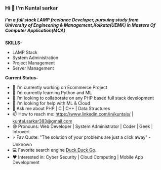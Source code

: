 ### Hi 👋 I'm Kuntal sarkar
##### I'm a full stack **LAMP freelance Developer**, pursuing study from **University of Engineering & Management,Kolkata(UEMK)** in **Masters Of Computer Application(MCA)**

**SKILLS-**
- LAMP Stack
- System Administration
- Project Management
- Server Management

**Current Status-**
- 🔭 I’m currently working on Ecommerce Project
- 🌱 I’m currently learning Python and ML
- 👯 I’m looking to collaborate on any PHP based full stack development
- 🤔 I’m looking for help with ML & Cloud
- 💬 Ask me about PHP | C | C++ | Data Structures 
- 📫 How to reach me: <https://www.linkedin.com/in/kuntals/> | <kuntal.sarkar383@gmail.com>
- 😄 Pronouns: Web Developer | System Administrator | Coder | Geek | Introvert
- ⚡ Fav Quote: "The solution of your problems are just a click away" -Unknown
- :computer: Favorite search engine [Duck Duck Go](https://duckduckgo.com "The best search engine for privacy").
- :heart: Interested in: Cyber Security | Cloud Computing | Mobile App Development

